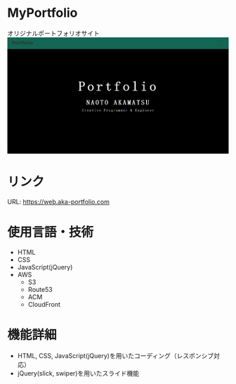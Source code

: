 # MyPortfolio
オリジナルポートフォリオサイト
![MyPortfolio](./img/MyPortfolio1.png)

# リンク
URL: https://web.aka-portfolio.com<br>


# 使用言語・技術
* HTML
* CSS
* JavaScript(jQuery)
* AWS
  * S3
  * Route53
  * ACM
  * CloudFront

# 機能詳細
* HTML, CSS, JavaScript(jQuery)を用いたコーディング（レスポンシブ対応）  
* jQuery(slick, swiper)を用いたスライド機能  

